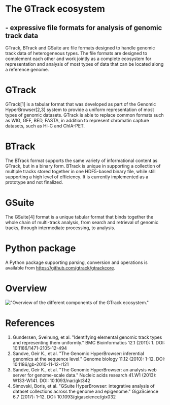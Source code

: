 # The GTrack ecosystem
## - expressive file formats for analysis of genomic track data
GTrack, BTrack and GSuite are file formats designed to handle genomic track data of heterogeneous types. The file formats are designed to complement each other and work jointly as a complete ecosystem for representation and analysis of most types of data that can be located along a reference genome.

# GTrack
GTrack[1] is a tabular format that was developed as part of the Genomic HyperBrowser[2,3] system to provide a uniform representation of most types of genomic datasets. GTrack is able to replace common formats such as WIG, GFF, BED, FASTA, in addition to represent chromatin capture datasets, such as Hi-C and ChIA-PET.

# BTrack
The BTrack format supports the same variety of informational content as GTrack, but in a binary form. BTrack is unique in supporting a collection of multiple tracks stored together in one HDF5-based binary file, while still supporting a high level of efficiency. It is currently implemented as a prototype and not finalized.

# GSuite
The GSuite[4] format is a unique tabular format that binds together the whole chain of multi-track analysis, from search and retrieval of genomic tracks, through intermediate processing, to analysis.

# Python package
A Python package supporting parsing, conversion and operations is available from https://github.com/gtrack/gtrackcore. 

# Overview

!["Overview of the different components of the GTrack ecosystem."](https://raw.githubusercontent.com/gtrack/gtrack/master/img/gtrack_poster_img.png)


# References
1. Gundersen, Sveinung, et al. "Identifying elemental genomic track types and representing them uniformly." BMC Bioinformatics 12.1 (2011): 1. DOI: 10.1186/1471-2105-12-494
2. Sandve, Geir K., et al. "The Genomic HyperBrowser: inferential genomics at the sequence level." Genome biology 11.12 (2010): 1-12. DOI: 10.1186/gb-2010-11-12-r121
3. Sandve, Geir K., et al. "The Genomic HyperBrowser: an analysis web server for genome-scale data." Nucleic acids research 41.W1 (2013): W133-W141. DOI:  10.1093/nar/gkt342
4. Simovski, Boris, et al. "GSuite HyperBrowser: integrative analysis of dataset collections across the genome and epigenome." GigaScience 6.7 (2017): 1-12. DOI: 10.1093/gigascience/gix032
